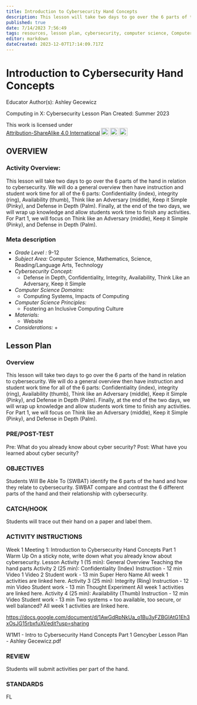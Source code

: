 ```yaml
---
title: Introduction to Cybersecurity Hand Concepts
description: This lesson will take two days to go over the 6 parts of the hand in relation to cybersecurity. We will do a general overview then have instruction and student work time for all of the 6 parts: Confidentiality (index), integrity (ring), Availability (thumb), Think like an Adversary (middle), Keep it Simple (Pinky), and Defense in Depth (Palm). Finally, at the end of the two days, we will wrap up knowledge and allow students work time to finish any activities. For Part 1, we will focus on Think like an Adversary (middle), Keep it Simple (Pinky), and Defense in Depth (Palm).
published: true
date: 7/14/2023 7:56:49
tags: resources, lesson plan, cybersecurity, computer science, Computer Science, Mathematics, Science, Reading/Language Arts, Technology 
editor: markdown
dateCreated: 2023-12-07T17:14:09.717Z
---
```

# Introduction to Cybersecurity Hand Concepts


Educator Author(s): Ashley Gecewicz


Computing in X: Cybersecurity Lesson Plan 
Created: Summer 2023


<p xmlns:cc="http://creativecommons.org/ns#" >This work is licensed under <a href="http://creativecommons.org/licenses/by-sa/4.0/?ref=chooser-v1" target="_blank" rel="license noopener noreferrer" style="display:inline-block;">Attribution-ShareAlike 4.0 International<img style="height:22px!important;margin-left:3px;vertical-align:text-bottom;" src="https://mirrors.creativecommons.org/presskit/icons/cc.svg?ref=chooser-v1"><img style="height:22px!important;margin-left:3px;vertical-align:text-bottom;" src="https://mirrors.creativecommons.org/presskit/icons/by.svg?ref=chooser-v1"><img style="height:22px!important;margin-left:3px;vertical-align:text-bottom;" src="https://mirrors.creativecommons.org/presskit/icons/sa.svg?ref=chooser-v1"></a></p>





## OVERVIEW


### Activity Overview:  
This lesson will take two days to go over the 6 parts of the hand in relation to cybersecurity. We will do a general overview then have instruction and student work time for all of the 6 parts: Confidentiality (index), integrity (ring), Availability (thumb), Think like an Adversary (middle), Keep it Simple (Pinky), and Defense in Depth (Palm). Finally, at the end of the two days, we will wrap up knowledge and allow students work time to finish any activities. For Part 1, we will focus on Think like an Adversary (middle), Keep it Simple (Pinky), and Defense in Depth (Palm).


### Meta description
+ *Grade Level :* 9-12 
+ *Subject Area:* Computer Science, Mathematics, Science, Reading/Language Arts, Technology 
+ *Cybersecurity Concept:* 
   + Defense in Depth, Confidentiality, Integrity, Availability, Think Like an Adversary, Keep it Simple
+ *Computer Science Domains:*
   + Computing Systems, Impacts of Computing
+ *Computer Science Principles:*
   + Fostering an Inclusive Computing Culture
+ *Materials:* 
   + Website
+ *Considerations:*
   + 


## Lesson Plan
### Overview
This lesson will take two days to go over the 6 parts of the hand in relation to cybersecurity. We will do a general overview then have instruction and student work time for all of the 6 parts: Confidentiality (index), integrity (ring), Availability (thumb), Think like an Adversary (middle), Keep it Simple (Pinky), and Defense in Depth (Palm). Finally, at the end of the two days, we will wrap up knowledge and allow students work time to finish any activities. For Part 1, we will focus on Think like an Adversary (middle), Keep it Simple (Pinky), and Defense in Depth (Palm).


### PRE/POST-TEST
Pre: What do you already know about cyber security?
Post: What have you learned about cyber security?


### OBJECTIVES
Students Will Be Able To (SWBAT) identify the 6 parts of the hand and how they relate to cybersecurity.
SWBAT compare and contrast the 6 different parts of the hand and their relationship with cybersecurity.


### CATCH/HOOK
Students will trace out their hand on a paper and label them.


### ACTIVITY INSTRUCTIONS
Week 1
Meeting 1: Introduction to Cybersecurity Hand Concepts Part 1
Warm Up
On a sticky note, write down what you already know about cybersecurity.
Lesson
Activity 1 (15 min):
General Overview
Teaching the hand parts
Activity 2 (25 min):
Confidentiality (Index)
Instruction - 12 min
Video 1
Video 2
Student work - 13 min
Super Hero Name
All week 1 activities are linked here.
Activity 3 (25 min):
Integrity (Ring)
Instruction - 12 min
Video
Student work - 13 min
Thought Experiment
All week 1 activities are linked here.
Activity 4 (25 min): 
Availability (Thumb)
Instruction - 12 min
Video
Student work - 13 min
Two systems = too available, too secure, or well balanced?
All week 1 activities are linked here.


https://docs.google.com/document/d/1AwGdRpNkUa_o1Bu3yFZBGIAtG1Eh3xOsJG15rbxfuXI/edit?usp=sharing


W1M1 - Intro to Cybersecurity Hand Concepts Part 1 Gencyber Lesson Plan - Ashley Gecewicz.pdf


### REVIEW
Students will submit activities per part of the hand.


### STANDARDS        


FL